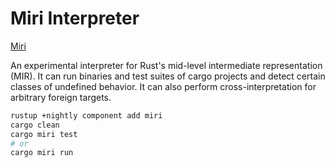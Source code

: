 # Miri Interpreter

[Miri]( https://github.com/rust-lang/miri )

An experimental interpreter for Rust's mid-level intermediate representation (MIR). It can run binaries and test suites of cargo projects and detect certain classes of undefined behavior. It can also perform cross-interpretation for arbitrary foreign targets.

```bash
rustup +nightly component add miri
cargo clean
cargo miri test
# or
cargo miri run
```
